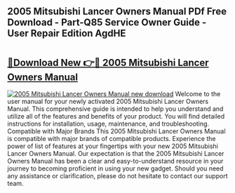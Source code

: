 ## 2005 Mitsubishi Lancer Owners Manual PDf Free Download - Part-Q85 Service Owner Guide - User Repair Edition AgdHE

# <h2><a href="http://bc15748.oget.top/?id=2005+Mitsubishi+Lancer+Owners+Manual">🔗Download New 👉🔴 2005 Mitsubishi Lancer Owners Manual</a></h2>

[![2005 Mitsubishi Lancer Owners Manual new download](https://i.imgur.com/5g1atiW.png)](http://bc15748.oget.top/?id=2005+Mitsubishi+Lancer+Owners+Manual)
Welcome to the user manual for your newly activated 2005 Mitsubishi Lancer Owners Manual. This comprehensive guide is intended to help you understand and utilize all of the features and benefits of your product. You will find detailed instructions for installation, usage, maintenance, and troubleshooting. Compatible with Major Brands This 2005 Mitsubishi Lancer Owners Manual is compatible with major brands of compatible products. Experience the power of list of features at your fingertips with your new 2005 Mitsubishi Lancer Owners Manual. Our expectation is that the 2005 Mitsubishi Lancer Owners Manual has been a clear and easy-to-understand resource in your journey to becoming proficient in using your new gadget. Should you need any assistance or clarification, please do not hesitate to contact our support team.
